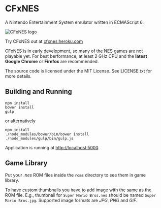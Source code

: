# CFxNES

A Nintendo Entertainment System emulator written in ECMAScript 6.

![CFxNES logo](https://raw.githubusercontent.com/jpikl/cfxnes/master/src/app/client/images/logo-md.png)

Try CFxNES out at [cfxnes.heroku.com](http://cfxnes.herokuapp.com)

CFxNES is in early development, so many of the NES games are not playable yet.
For best berformance, at least 2 GHz CPU and the **latest Google Chrome** or **Firefox**
are recommended.

The source code is licensed under the MIT License.
See LICENSE.txt for more details.

## Building and Running

    npm install
    bower install
    gulp

or alternatively

    npm install
    ./node_modules/bower/bin/bower install
    ./node_modules/gulp/bin/gulp.js

Application is running at <http://localhost:5000>.

## Game Library

Put your *.nes* ROM files inside the `roms` directory to see them in game library.

To have custom thumbnails you have to add image with the same as the ROM file.
E.g., thumbnail for `Super Mario Bros.nes` should be named `Super Mario Bros.jpg`.
Supported image formats are *JPG*, *PNG* and *GIF*.
